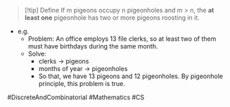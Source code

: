> [!tip] Define
> If m pigeons occupy n pigeonholes and m > n, the **at least one** pigeonhole has two or more pigeons roosting in it.

- e.g. 
	- Problem: An office employs 13 file clerks, so at least two of them must have birthdays during the same month.
	- Solve:
		- clerks -> pigeons
		- months of year -> pigeonholes
		- So that, we have 13 pigeons and 12 pigeonholes. By pigeonhole principle, this problem is true.

#DiscreteAndCombinatorial #Mathematics #CS 